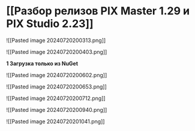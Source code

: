 

# [[Разбор релизов PIX Master 1.29 и PIX Studio 2.23]]







![[Pasted image 20240720200313.png]]




![[Pasted image 20240720200403.png]]


**1 Загрузка только из NuGet**

![[Pasted image 20240720200602.png]]


![[Pasted image 20240720200653.png]]


![[Pasted image 20240720200712.png]]




![[Pasted image 20240720200940.png]]




![[Pasted image 20240720201041.png]]




